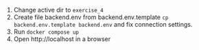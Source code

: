 1. Change active dir to `exercise_4`
2. Create file backend.env from backend.env.template `cp backend.env.template backend.env` and fix connection settings.
3. Run `docker compose up`
4. Open http://localhost in a browser
